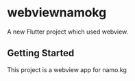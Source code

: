 # webviewnamokg

A new Flutter project which used webview.

## Getting Started

This project is a webview app for namo.kg

